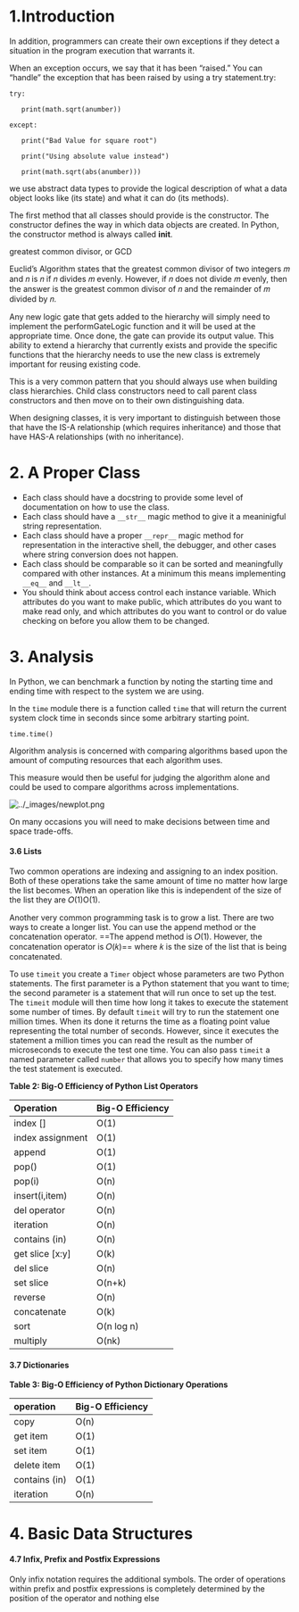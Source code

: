 # **1.Introduction**

In addition, programmers can create their own exceptions if they detect a situation in the program execution that warrants it.

When an exception occurs, we say that it has been “raised.” You can “handle” the exception that has been raised by using a try statement.try:

```
try:    

   print(math.sqrt(anumber))

except:    

   print("Bad Value for square root")

   print("Using absolute value instead")

   print(math.sqrt(abs(anumber)))
```

we use abstract data types to provide the logical description of what a data object looks like (its state) and what it can do (its methods).

The first method that all classes should provide is the constructor. The constructor defines the way in which data objects are created. In Python, the constructor method is always called __init__.

greatest common divisor, or GCD

Euclid’s Algorithm states that the greatest common divisor of two integers 𝑚 and 𝑛 is 𝑛 if 𝑛 divides 𝑚 evenly. However, if 𝑛 does not divide 𝑚 evenly, then the answer is the greatest common divisor of 𝑛 and the remainder of 𝑚 divided by 𝑛.

Any new logic gate that gets added to the hierarchy will simply need to implement the performGateLogic function and it will be used at the appropriate time. Once done, the gate can provide its output value. This ability to extend a hierarchy that currently exists and provide the specific functions that the hierarchy needs to use the new class is extremely important for reusing existing code.

This is a very common pattern that you should always use when building class hierarchies. Child class constructors need to call parent class constructors and then move on to their own distinguishing data.

When designing classes, it is very important to distinguish between those that have the IS-A relationship (which requires inheritance) and those that have HAS-A relationships (with no inheritance).

# 2. A Proper Class

- Each class should have a docstring to provide some level of documentation on how to use the class.
- Each class should have a `__str__` magic method to give it a meaninigful string representation.
- Each class should have a proper `__repr__` magic method for representation in the interactive shell, the debugger, and other cases where string conversion does not happen.
- Each class should be comparable so it can be sorted and meaningfully compared with other instances. At a minimum this means implementing `__eq__` and `__lt__`.
- You should think about access control each instance variable. Which attributes do you want to make public, which attributes do you want to make read only, and which attributes do you want to control or do value checking on before you allow them to be changed.

# 3. Analysis

 In Python, we can benchmark a function by noting the starting time and ending time with respect to the system we are using.

In the `time` module there is a function called `time` that will return the current system clock time in seconds since some arbitrary starting point.

```
time.time()
```

Algorithm analysis is concerned with comparing algorithms based upon the amount of computing resources that each algorithm uses. 

This measure would then be useful for judging the algorithm alone and could be used to compare algorithms across implementations.

![../_images/newplot.png](https://runestone.academy/runestone/books/published/pythonds/_images/newplot.png)

On many occasions you will need to make decisions between time and space trade-offs.

#### 3.6 Lists

Two common operations are indexing and assigning to an index position. Both of these operations take the same amount of time no matter how large the list becomes. When an operation like this is independent of the size of the list they are 𝑂(1)O(1).

Another very common programming task is to grow a list. There are two ways to create a longer list. You can use the append method or the concatenation operator. ==The append method is 𝑂(1). However, the concatenation operator is 𝑂(𝑘)== where 𝑘 is the size of the list that is being concatenated.

To use `timeit` you create a `Timer` object whose parameters are two Python statements. The first parameter is a Python statement that you want to time; the second parameter is a statement that will run once to set up the test. The `timeit` module will then time how long it takes to execute the statement some number of times. By default `timeit` will try to run the statement one million times. When its done it returns the time as a floating point value representing the total number of seconds. However, since it executes the statement a million times you can read the result as the number of microseconds to execute the test one time. You can also pass `timeit` a named parameter called `number` that allows you to specify how many times the test statement is executed. 

**Table 2: Big-O Efficiency of Python List Operators**

| Operation        | Big-O Efficiency |
| :--------------- | :--------------- |
| index []         | O(1)             |
| index assignment | O(1)             |
| append           | O(1)             |
| pop()            | O(1)             |
| pop(i)           | O(n)             |
| insert(i,item)   | O(n)             |
| del operator     | O(n)             |
| iteration        | O(n)             |
| contains (in)    | O(n)             |
| get slice [x:y]  | O(k)             |
| del slice        | O(n)             |
| set slice        | O(n+k)           |
| reverse          | O(n)             |
| concatenate      | O(k)             |
| sort             | O(n log n)       |
| multiply         | O(nk)            |

#### 3.7 Dictionaries

**Table 3: Big-O Efficiency of Python Dictionary Operations**

| operation     | Big-O Efficiency |
| :------------ | :--------------- |
| copy          | O(n)             |
| get item      | O(1)             |
| set item      | O(1)             |
| delete item   | O(1)             |
| contains (in) | O(1)             |
| iteration     | O(n)             |

# 4. Basic Data Structures

#### 4.7 Infix, Prefix and Postfix Expressions

Only infix notation requires the additional symbols. The order of operations within prefix and postfix expressions is completely determined by the position of the operator and nothing else

